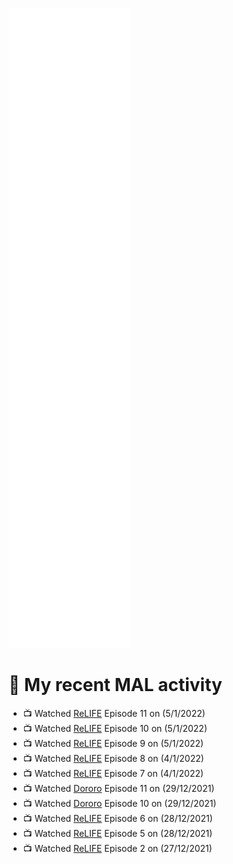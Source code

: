 ![Metrics](https://github.com/noxan-dev/noxan-dev/blob/main/github-metrics.svg)

# 🌸 My recent MAL activity

<!-- MAL_ACTIVITY:start -->

- 📺 Watched [ReLIFE](https://myanimelist.net/anime/30015) Episode 11 on (5/1/2022)
- 📺 Watched [ReLIFE](https://myanimelist.net/anime/30015) Episode 10 on (5/1/2022)
- 📺 Watched [ReLIFE](https://myanimelist.net/anime/30015) Episode 9 on (5/1/2022)
- 📺 Watched [ReLIFE](https://myanimelist.net/anime/30015) Episode 8 on (4/1/2022)
- 📺 Watched [ReLIFE](https://myanimelist.net/anime/30015) Episode 7 on (4/1/2022)
- 📺 Watched [Dororo](https://myanimelist.net/anime/37520) Episode 11 on (29/12/2021)
- 📺 Watched [Dororo](https://myanimelist.net/anime/37520) Episode 10 on (29/12/2021)
- 📺 Watched [ReLIFE](https://myanimelist.net/anime/30015) Episode 6 on (28/12/2021)
- 📺 Watched [ReLIFE](https://myanimelist.net/anime/30015) Episode 5 on (28/12/2021)
- 📺 Watched [ReLIFE](https://myanimelist.net/anime/30015) Episode 2 on (27/12/2021)

<!-- MAL_ACTIVITY:end -->
